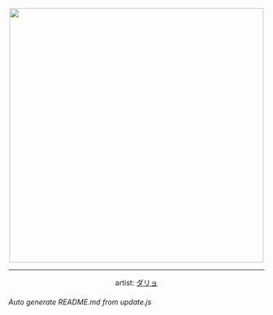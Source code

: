 
<p align="center">
  <img width="500" src="https://nekos.best/api/v2/neko/0514.png">
  <hr/>
  <center>
    artist: <a href="https://www.pixiv.net/en/artworks/92159138">ダリョ</a>
  </center>
</p>


###### Auto generate README.md from update.js

